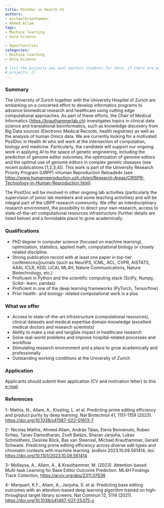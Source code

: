 ```yaml
---
title: PostDoc in Health AI
authors:
- michaelkrauthammer
- Ahmed Allam
tags: 
- Machine learning
- Data Science

- Opportunities
categories:
- Machine learning
- Data Science

# list the projects you want masters students for here, if there are pages for them
# projects: []
---
```



### Summary

The University of Zurich together with the University Hospital of Zurich are embarking on a concerted effort to develop informatics programs to advance biomedical research and healthcare using cutting edge computational approaches. As part of these efforts, the Chair of Medical Informatics (https://krauthammerlab.ch) investigates topics in clinical data science and translational bioinformatics, such as knowledge discovery from Big Data sources (Electronic Medical Records, health registries) as well as the analysis of human Omics data. 
We are currently looking for a motivated PostDoc in Health AI who will work at the intersection of computation, biology and medicine. Particularly, the candidate will support our ongoing work in applying AI to the space of genetic engineering, including the prediction of genome editor outcomes, the optimization of genome editors and the optimal use of genome editors in complex genetic diseases (see recent publications [1,2,3,4]). This work is part of the University Research Priority Program (URPP) «Human Reproduction Reloaded» (see https://www.humanreproduction.uzh.ch/en/Research-Areas/CRISPR-Technology-in-Human-Reproduction.html).

The PostDoc will be involved in other ongoing lab activities (particularly the supervision of junior lab members and some teaching activities) and will be integral part of the URPP research community. We offer an interdisciplinary research environment, the possibility to direct your own research, access to state-of-the-art computational resources infrastructure (further details are listed below) and a formidable place to grow academically. 

### Qualifications

- PhD degree in computer science (focused on machine learning), optimization, statistics, applied math, computational biology or closely related discipline.
- Strong publication record with at least one paper in top-tier conferences/journals (such as NeurIPS, ICML, ACL, CVPR, AISTATS, AAAI, ICLR, KDD, IJCAI, ML4H, Nature Communications, Nature Biotechnology, etc.)
- Proficient in Python and the scientific computing stack (SciPy, Numpy, Scikit- learn, pandas)
- Proficient in one of the deep learning frameworks (PyTorch, Tensorflow)
- Prior health- and biology- related computational work is a plus

### What we offer

- Access to state-of-the-art infrastructure (computational resources), clinical datasets and medical expertise domain-knowledge (excellent medical doctors and research scientists)
- Ability to make a real and tangible impact in healthcare research
- Solve real-world problems and improve hospital-related processes and workflow
- Stimulating research environment and a place to grow academically and professionally
- Outstanding working conditions at the University of Zurich

### Application

Applicants should submit their application (CV and motivation letter) to this  <a href="#" onclick="u='claudia.stenger-gysling'; d='uzh.ch'; prompt('Copy address to clipboard',u+'@'+d); return false">e-mail</a>. 

### References


1- Mathis, N., Allam, A., Kissling, L. et al. Predicting prime editing efficiency and product purity by deep learning. Nat Biotechnol 41, 1151–1159 (2023). https://doi.org/10.1038/s41587-022-01613-7

2- Nicolas Mathis, Ahmed Allam, András Tálas, Elena Benvenuto, Ruben Schep, Tanav Damodharan, Zsolt Balázs, Sharan Janjuha, Lukas Schmidheini, Desirée Böck, Bas van Steensel, Michael Krauthammer, Gerald Schwank. Predicting prime editing efficiency across diverse edit types and chromatin contexts with machine learning. bioRxiv 2023.10.09.561414; doi: https://doi.org/10.1101/2023.10.09.561414  

3- Mollaysa, A., Allam, A., & Krauthammer, M. (2023). Attention-based Multi-task Learning for Base Editor Outcome Prediction. ML4H Findings Track Collection, https://arxiv.org/abs/2311.07636 

4- Marquart, K.F., Allam, A., Janjuha, S. et al. Predicting base editing outcomes with an attention-based deep learning algorithm trained on high-throughput target library screens. Nat Commun 12, 5114 (2021). https://doi.org/10.1038/s41467-021-25375-z 
